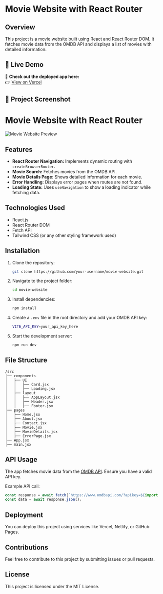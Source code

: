 # Movie Website with React Router

## Overview
This project is a movie website built using React and React Router DOM. It fetches movie data from the OMDB API and displays a list of movies with detailed information.



## 🚀 Live Demo
🔗 **Check out the deployed app here:**  
👉 [View on Vercel](https://moviewebport404.netlify.app/)

## 📸 Project Screenshot
# Movie Website with React Router

![Movie Website Preview](https://drive.google.com/uc?id=1yJvY1YPkv-o8tSP4Hqx0ywxy_rKt39lL)

## Features
- **React Router Navigation:** Implements dynamic routing with `createBrowserRouter`.
- **Movie Search:** Fetches movies from the OMDB API.
- **Movie Details Page:** Shows detailed information for each movie.
- **Error Handling:** Displays error pages when routes are not found.
- **Loading State:** Uses `useNavigation` to show a loading indicator while fetching data.

## Technologies Used
- React.js
- React Router DOM
- Fetch API
- Tailwind CSS (or any other styling framework used)

## Installation
1. Clone the repository:
   ```sh
   git clone https://github.com/your-username/movie-website.git
   ```
2. Navigate to the project folder:
   ```sh
   cd movie-website
   ```
3. Install dependencies:
   ```sh
   npm install
   ```
4. Create a `.env` file in the root directory and add your OMDB API key:
   ```sh
   VITE_API_KEY=your_api_key_here
   ```
5. Start the development server:
   ```sh
   npm run dev
   ```

## File Structure
```
/src
│── components
│   ├── UI
│   │   ├── Card.jsx
│   │   ├── Loading.jsx
│   ├── layout
│   │   ├── AppLayout.jsx
│   │   ├── Header.jsx
│   │   ├── Footer.jsx
│── pages
│   ├── Home.jsx
│   ├── About.jsx
│   ├── Contact.jsx
│   ├── Movie.jsx
│   ├── MovieDetails.jsx
│   ├── ErrorPage.jsx
│── App.jsx
│── main.jsx
```

## API Usage
The app fetches movie data from the [OMDB API](https://www.omdbapi.com/). Ensure you have a valid API key.

Example API call:
```js
const response = await fetch(`https://www.omdbapi.com/?apikey=${import.meta.env.VITE_API_KEY}&s=titanic&page=1`);
const data = await response.json();
```

## Deployment
You can deploy this project using services like Vercel, Netlify, or GitHub Pages.

## Contributions
Feel free to contribute to this project by submitting issues or pull requests.

## License
This project is licensed under the MIT License.
